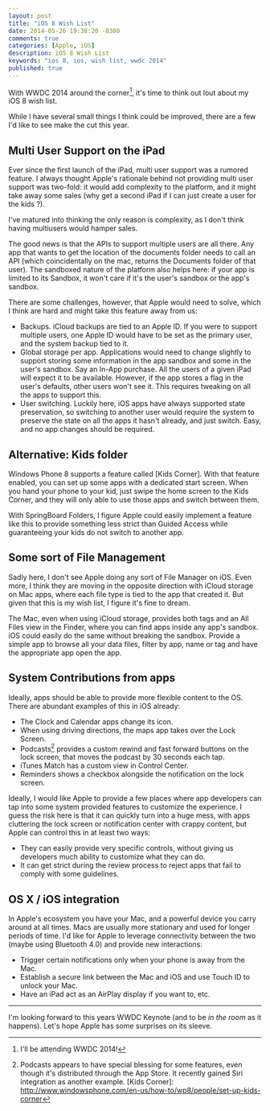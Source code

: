 ```yaml
---
layout: post
title: "iOS 8 Wish List"
date: 2014-05-26 19:38:20 -0300
comments: true
categories: [Apple, iOS]
description: iOS 8 Wish List
keywords: "ios 8, ios, wish list, wwdc 2014"
published: true
---
```

With WWDC 2014 around the corner[^WWDCAttending], it's time to think out lout about my iOS 8 wish list.

While I have several small things I think could be improved, there are a few I'd like to see make the cut this year.

## Multi User Support on the iPad
Ever since the first launch of the iPad, multi user support was a rumored feature. I always thought Apple's rationale behind not providing multi user support was two-fold: it would add complexity to the platform, and it might take away some sales (why get a second iPad if I can just create a user for the kids  ?).

I've matured into thinking the only reason is complexity, as I don't think having multiusers would hamper sales.

The good news is that the APIs to support multiple users are all there. Any app that wants to get the location of the documents folder needs to call an API (which coincidentally on the mac, returns the Documents folder of that user). The sandboxed nature of the platform also helps here: if your app is limited to its Sandbox, it won't care if it's the user's sandbox or the app's sandbox.

There are some challenges, however, that Apple would need to solve, which I think are hard and might take this feature away from us:

- Backups. iCloud backups are tied to an Apple ID. If you were to support multiple users, one Apple ID would have to be set as the primary user, and the system backup tied to it.
- Global storage per app. Applications would need to change slightly to support storing some information in the app sandbox and some in the user's sandbox. Say an In-App purchase. All the users of a given iPad will expect it to be available. However, if the app stores a flag in the user's defaults, other users won't see it. This requires tweaking on all the apps to support this.
- User switching. Luckily here, iOS apps have always supported state preservation, so switching to another user would require the system to preserve the state on all the apps it hasn't already, and just switch. Easy, and no app changes should be required.

## Alternative: Kids folder
Windows Phone 8 supports a feature called [Kids Corner]. With that feature enabled, you can set up some apps with a dedicated start screen. When you hand your phone to your kid, just swipe the home screen to the Kids Corner, and they will only able to use those apps and switch between them.

With SpringBoard Folders, I figure Apple could easily implement a feature like this to provide something less strict than Guided Access while guaranteeing your kids do not switch to another app.

## Some sort of File Management
Sadly here, I don't see Apple doing any sort of File Manager on iOS. Even more, I think they are moving in the opposite direction with iCloud storage on Mac apps, where each file type is tied to the app that created it. But given that this is my wish list, I figure it's fine to dream.

The Mac, even when using iCloud storage, provides both tags and an All Files view in the Finder, where you can find apps inside any app's sandbox. iOS could easily do the same without breaking the sandbox. Provide a simple app to browse all your data files, filter by app, name or tag and have the appropriate app open the app.

## System Contributions from apps
Ideally, apps should be able to provide more flexible content to the OS. There are abundant examples of this in iOS already:

- The Clock and Calendar apps change its icon.
- When using driving directions, the maps app takes over the Lock Screen.
- Podcasts[^PodcastsStore] provides a custom rewind and fast forward buttons on the lock screen, that moves the podcast by 30 seconds each tap.
- iTunes Match has a custom view in Control Center.
- Reminders shows a checkbox alongside the notification on the lock screen.

Ideally, I would like Apple to provide a few places where app developers can tap into some system provided features to customize the experience. I guess the risk here is that it can quickly turn into a huge mess, with apps cluttering the lock screen or notification center with crappy content, but Apple can control this in at least two ways:

- They can easily provide very specific controls, without giving us developers much ability to customize what they can do.
- It can get strict during the review process to reject apps that fail to comply with some guidelines.

## OS X / iOS integration
In Apple's ecosystem you have your Mac, and a powerful device you carry around at all times. Macs are usually more stationary and used for longer periods of time.
I'd like for Apple to leverage connectivity between the two (maybe using Bluetooth 4.0) and provide new interactions:

- Trigger certain notifications only when your phone is away from the Mac.
- Establish a secure link between the Mac and iOS and use Touch ID to unlock your Mac.
- Have an iPad act as an AirPlay display if you want to, etc.

----

I'm looking forward to this years WWDC Keynote (and to be _in the room_ as it happens). Let's hope Apple has some surprises on its sleeve.

[^WWDCAttending]: I'll be attending WWDC 2014!
[^PodcastsStore]: Podcasts appears to have special blessing for some features, even though it's distributed through the App Store. It recently gained Siri integration as another example.
[Kids Corner]: http://www.windowsphone.com/en-us/how-to/wp8/people/set-up-kids-corner